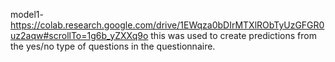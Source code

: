 model1- https://colab.research.google.com/drive/1EWqza0bDIrMTXlRObTyUzGFGR0uz2aqw#scrollTo=1g6b_yZXXq9o
this was used to create predictions from the yes/no type of questions in the questionnaire. 
